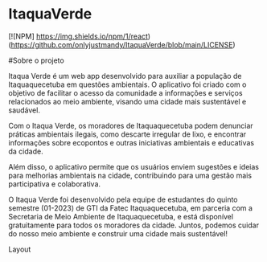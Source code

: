 # ItaquaVerde

[![NPM] https://img.shields.io/npm/1/react)(https://github.com/onlyjustmandy/ItaquaVerde/blob/main/LICENSE)

#Sobre o projeto

Itaqua Verde é um web app desenvolvido para auxiliar a população de Itaquaquecetuba em questões ambientais. O aplicativo foi criado com o objetivo de facilitar o acesso da comunidade a informações e serviços relacionados ao meio ambiente, visando uma cidade mais sustentável e saudável.

Com o Itaqua Verde, os moradores de Itaquaquecetuba podem denunciar práticas ambientais ilegais, como descarte irregular de lixo, e encontrar informações sobre ecopontos e outras iniciativas ambientais e educativas da cidade.

Além disso, o aplicativo permite que os usuários enviem sugestões e ideias para melhorias ambientais na cidade, contribuindo para uma gestão mais participativa e colaborativa.

O Itaqua Verde foi desenvolvido pela equipe de estudantes do quinto semestre (01-2023) de GTI da Fatec Itaquaquecetuba, em parceria com a Secretaria de Meio Ambiente de Itaquaquecetuba, e está disponível gratuitamente para todos os moradores da cidade. Juntos, podemos cuidar do nosso meio ambiente e construir uma cidade mais sustentável!


Layout 
